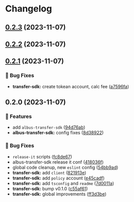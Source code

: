 # Changelog

## [0.2.3](https://github.com/mfactory-lab/albus/compare/@albus-finance/transfer-sdk-v0.2.2...@albus-finance/transfer-sdk-v0.2.3) (2023-11-07)

## [0.2.2](https://github.com/mfactory-lab/albus/compare/@albus-finance/transfer-sdk-v0.2.1...@albus-finance/transfer-sdk-v0.2.2) (2023-11-07)

## [0.2.1](https://github.com/mfactory-lab/albus/compare/@albus-finance/transfer-sdk-v0.2.0...@albus-finance/transfer-sdk-v0.2.1) (2023-11-07)


### 🐞 Bug Fixes

* **transfer-sdk:** create tokean account, calc fee ([a7596fa](https://github.com/mfactory-lab/albus/commit/a7596fa10009160c7c744587ce37f82c7a876ac7))

## 0.2.0 (2023-11-07)


### 🌟 Features

* add `albus-transfer-sdk` ([94d76ab](https://github.com/mfactory-lab/albus/commit/94d76abf7f16701478563982763a5e19faaac6b0))
* **albus-transfer-sdk:** config fixes ([8d38922](https://github.com/mfactory-lab/albus/commit/8d38922fbd707a359bf0487f8d874fdec506ca07))


### 🐞 Bug Fixes

* `release-it` scripts ([fc8de67](https://github.com/mfactory-lab/albus/commit/fc8de679d76dd74ca038f6e8e1ec1a9185eb3e5b))
* albus-transfer-sdk release it conf ([418036f](https://github.com/mfactory-lab/albus/commit/418036f14ba951d0fdfbf00f95e1864d4f601aa9))
* global code cleanup, new `eslint` config ([54bb9ad](https://github.com/mfactory-lab/albus/commit/54bb9adc237d48932424e5775d891c957401dd51))
* **transfer-sdk:** add `client` ([821913e](https://github.com/mfactory-lab/albus/commit/821913ef509aa2f6882cedbf503b2eefe56565ab))
* **transfer-sdk:** add `policy` account ([e45cadf](https://github.com/mfactory-lab/albus/commit/e45cadfd4cc3dede233f8056c74eee414c68c08d))
* **transfer-sdk:** add `tsconfig` and `readme` ([7d0011a](https://github.com/mfactory-lab/albus/commit/7d0011a94c9a37a3d75a2b326cf0b5adde883d69))
* **transfer-sdk:** bump v0.1.0 ([c55af61](https://github.com/mfactory-lab/albus/commit/c55af61effdf295ea99b87df6d50dad897ec5044))
* **transfer-sdk:** global improvements ([ff3d3be](https://github.com/mfactory-lab/albus/commit/ff3d3be173f5314e2994f4a4e5f1080e88b9d79f))
